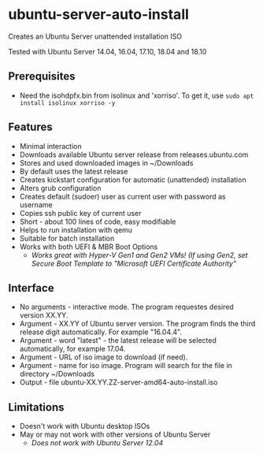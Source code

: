 # ubuntu-server-auto-install

Creates an Ubuntu Server unattended installation ISO

Tested with Ubuntu Server 14.04, 16.04, 17.10, 18.04 and 18.10

## Prerequisites

* Need the isohdpfx.bin from isolinux and 'xorriso'. To get it, use `sudo apt install isolinux xorriso -y`

## Features

* Minimal interaction
* Downloads available Ubuntu server release from releases.ubuntu.com
* Stores and used downloaded images in ~/Downloads
* By default uses the latest release
* Creates kickstart configuration for automatic (unattended) installation
* Alters grub configuration
* Creates default (sudoer) user as current user with password as username
* Copies ssh public key of current user
* Short - about 100 lines of code, easy modifiable
* Helps to run installation with qemu
* Suitable for batch installation
* Works with both UEFI & MBR Boot Options
  * _Works great with Hyper-V Gen1 and Gen2 VMs! (If using Gen2, set Secure Boot Template to "Microsoft UEFI Certificate Authority"_

## Interface

* No arguments - interactive mode. The program requestes desired version XX.YY.
* Argument - XX.YY of Ubuntu server version. The program finds the third release digit automatically.
  For example "16.04.4".
* Argument - word "latest" - the latest release will be selected automatically, for example 17.04.
* Argument - URL of iso image to download (if need).
* Argument - name for iso image. Program will search for the file in directory ~/Downloads
* Output - file ubuntu-XX.YY.ZZ-server-amd64-auto-install.iso

## Limitations

* Doesn't work with Ubuntu desktop ISOs
* May or may not work with other versions of Ubuntu Server
  * _Does not work with Ubuntu Server 12.04_